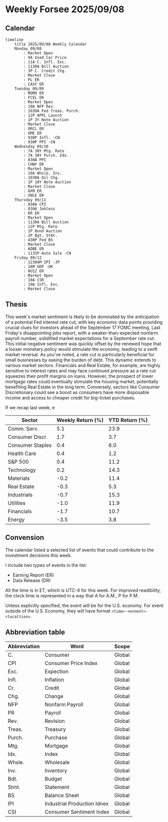 # Weekly Forsee 2025/09/08

## Calendar

```mermaid
timeline
    title 2025/09/08 Weekly Calendar
    Monday 09/08
        : Market Open
        : 9A Used Car Price
        : 11A C. Infl. Exc.
        : 1130A Bill Auction
        : 3P C. Credit Chg.
        : Market Close
        : PL ER
        : CASY ER
    Tuesday 09/09
        : MOMO ER
        : FCEL ER
        : Market Open
        : 10A NFP Rev.
        : 1030A Fed Treas. Purch.
        : 12P APPL Launch
        : 1P 3Y Note Auction
        : Market Close
        : ORCL ER
        : GME ER 
        : 930P Infl. -CN
        : 930P PPI -CN
    Wednesday 09/10
        : 7A 30Y Mtg. Rate
        : 7A 30Y Purch. Idx.
        : 830A PPI
        : CHWY ER
        : Market Open
        : 10A Whsle. Inv.
        : 1030A Oil Chg.
        : 1P 10Y Note Auction
        : Market Close
        : OXM ER
        : VNCE ER
    Thursday 09/11
        : 830A CPI
        : 830A Jobless
        : KR ER
        : Market Open
        : 1130A Bill Auction
        : 12P Mtg. Rate
        : 1P Bond Auction
        : 2P Bgt. Stmt.
        : 430P Fed BS
        : Market Close
        : ADBE ER
        : 1135P Auto Sale -CN
    Friday 09/12
        : 1230AM IPI -JP
        : 2AM GDP -UK
        : HUIZ ER
        : Market Open
        : 10A CSR
        : 10A Infl. Exc.
        : Market Close
```

## Thesis

This week's market sentiment is likely to be dominated by the anticipation of a potential Fed interest rate cut, with key economic data points providing crucial clues for investors ahead of the September 17 FOMC meeting. Last Friday's disappointing jobs report, with a weaker-than-expected nonfarm payroll number, solidified market expectations for a September rate cut. This initial negative sentiment was quickly offset by the renewed hope that a looser monetary policy would stimulate the economy, leading to a swift market reversal.
As you've noted, a rate cut is particularly beneficial for small businesses by easing the burden of debt. This dynamic extends to various market sectors. Financials and Real Estate, for example, are highly sensitive to interest rates and may face continued pressure as a rate cut squeezes their profit margins on loans. However, the prospect of lower mortgage rates could eventually stimulate the housing market, potentially benefiting Real Estate in the long term. Conversely, sectors like Consumer Discretionary could see a boost as consumers have more disposable income and access to cheaper credit for big-ticket purchases.

If we recap last week, e

| Sector              | Weekly Return (%) | YTD Return (%) |
|---------------------|-------------------|---|
| Comm. Serv.         | 5.1               | 23.9 |
| Consumer Discr.     | 1.7               | 3.7 |
| Consumer Staples    | 0.4               | 6.0 |
| Health Care         | 0.4               | 1.2 |
| S&P 500             | 0.4               | 11.2 |
| Technology          | 0.2               | 14.3 | 
| Materials           | -0.2              | 11.4 |
| Real Estate         | -0.3              | 5.3 |
| Industrials         | -0.7              | 15.3 |
| Utilities           | -1.0              | 11.9 |
| Financials          | -1.7              | 10.7 |
| Energy              | -3.5              | 3.8 |



## Convension
The calendar listed a selected list of events that could contribute to the investment decisions this week.

I include two types of events in the list:
- Earning Report (ER)
- Data Release (DR)

All the time is in ET, which is UTC-4 for this week. For improved readibility, the clock time is represented in a way that A for A.M., P for P.M.

Unless explicitly specified, the event will be for the U.S. economy. For event outside of the U.S. Economy, they will have format `<time>-<evnent>-<localtion>`.

## Abbreviation table

| Abbreviation | Word | Scope |
| ------------ | ---- | ----- |
| C. | Consumer | Global |
| CPI | Consumer Price Index | Global |
| Exc. | Expection | Global |
| Infl. | Inflation | Global |
| Cr. | Credit | Global |
| Chg. | Change | Global |
| NFP | Nonfarm Payroll | Global |
| PR | Payroll | Global |
| Rev. | Revision | Global |
| Treas. | Treasury | Global |
| Purch. | Purchase | Global |
| Mtg. | Mortgage | Global |
| Idx. | Index | Global |
| Whsle. | Wholesale | Global |
| Inv. | Inventory | Global |
| Bdt. | Budget | Global |
| Stmt. | Statement | Global |
| BS | Balance Sheet | Global |
| IPI | Industrial Production Idnex | Global |
| CSI | Consumer Sentiment Index | Global |
